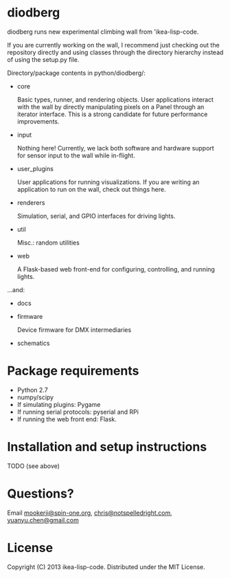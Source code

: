 # diodberg

diodberg runs new experimental climbing wall from 'ikea-lisp-code. 

If you are currently working on the wall, I recommend just checking out the
repository directly and using classes through the directory hierarchy instead
of using the setup.py file.

Directory/package contents in python/diodberg/:
* core

  Basic types, runner, and rendering objects. User applications interact with
  the wall by directly manipulating pixels on a Panel through an iterator
  interface. This is a strong candidate for future performance improvements.

* input
  
  Nothing here! Currently, we lack both software and hardware support for
  sensor input to the wall while in-flight.

* user_plugins

  User applications for running visualizations. If you are writing an
  application to run on the wall, check out things here.

* renderers

  Simulation, serial, and GPIO interfaces for driving lights.

* util

  Misc.: random utilities

* web
  
  A Flask-based web front-end for configuring, controlling, and running lights.

...and: 
* docs
* firmware

  Device firmware for DMX intermediaries

* schematics


# Package requirements
* Python 2.7 
* numpy/scipy
* If simulating plugins: Pygame
* If running serial protocols: pyserial and RPi
* If running the web front end: Flask.


# Installation and setup instructions
  
  TODO (see above)

# Questions? 

Email <mookerji@spin-one.org>, <chris@notspelledright.com>, <yuanyu.chen@gmail.com>

# License

Copyright (C) 2013 ikea-lisp-code. Distributed under the MIT License.
